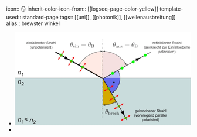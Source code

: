icon:: 🪞
inherit-color-icon-from:: [[logseq-page-color-yellow]] 
template-used:: standard-page
tags:: [[uni]], [[photonik]], [[wellenausbreitung]] 
alias:: brewster winkel

- ![brewster-winkel.svg](../assets/documents/brewster-winkel_darstellung.webp)
-